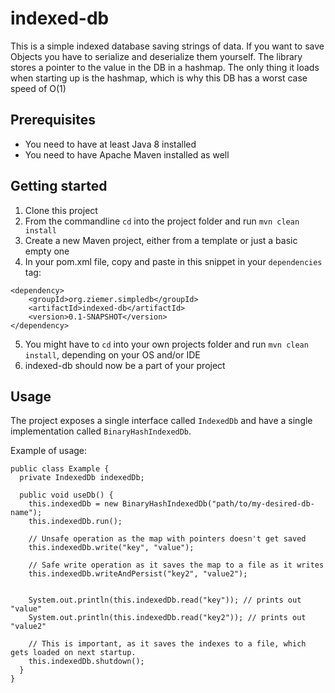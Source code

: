 # indexed-db
This is a simple indexed database saving strings of data.
If you want to save Objects you have to serialize and deserialize them yourself.
The library stores a pointer to the value in the DB in a hashmap. 
The only thing it loads when starting up is the hashmap, which is why this DB has a worst case speed of O(1)

## Prerequisites
- You need to have at least Java 8 installed
- You need to have Apache Maven installed as well

## Getting started
1. Clone this project
2. From the commandline `cd` into the project folder and run `mvn clean install`
3. Create a new Maven project, either from a template or just a basic empty one
4. In your pom.xml file, copy and paste in this snippet in your `dependencies` tag:

```
<dependency>
    <groupId>org.ziemer.simpledb</groupId>
    <artifactId>indexed-db</artifactId>
    <version>0.1-SNAPSHOT</version>
</dependency>
```
5. You might have to `cd` into your own projects folder and run `mvn clean install`, depending on your OS and/or IDE
6. indexed-db should now be a part of your project

## Usage
The project exposes a single interface called `IndexedDb` and have a single implementation called `BinaryHashIndexedDb`.

Example of usage: 

```
public class Example {
  private IndexedDb indexedDb;
  
  public void useDb() {
    this.indexedDb = new BinaryHashIndexedDb("path/to/my-desired-db-name");
    this.indexedDb.run();
    
    // Unsafe operation as the map with pointers doesn't get saved
    this.indexedDb.write("key", "value");
    
    // Safe write operation as it saves the map to a file as it writes
    this.indexedDb.writeAndPersist("key2", "value2");
   
    
    System.out.println(this.indexedDb.read("key")); // prints out "value"
    System.out.println(this.indexedDb.read("key2")); // prints out "value2"
    
    // This is important, as it saves the indexes to a file, which gets loaded on next startup.
    this.indexedDb.shutdown();
  }
}
```
